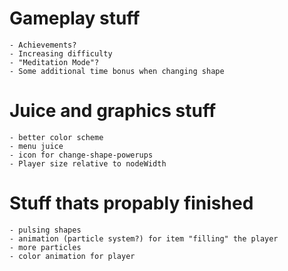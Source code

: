# Gameplay stuff
    - Achievements?
    - Increasing difficulty
    - "Meditation Mode"?
    - Some additional time bonus when changing shape

# Juice and graphics stuff
    - better color scheme
    - menu juice
    - icon for change-shape-powerups
    - Player size relative to nodeWidth


# Stuff thats propably finished
    - pulsing shapes
    - animation (particle system?) for item "filling" the player
    - more particles
    - color animation for player
